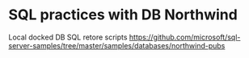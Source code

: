 # SQL practices with DB Northwind
Local docked DB
SQL retore scripts
https://github.com/microsoft/sql-server-samples/tree/master/samples/databases/northwind-pubs